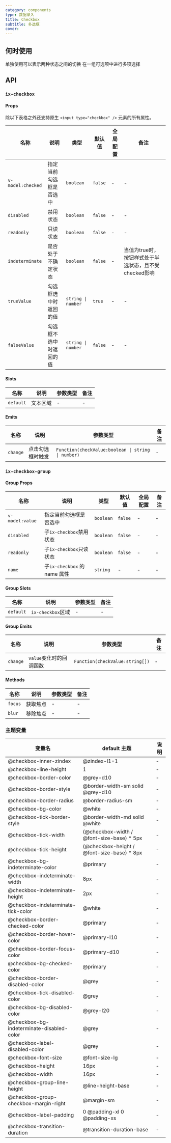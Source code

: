 ```yaml
---
category: components
type: 数据录入
title: Checkbox
subtitle: 多选框
cover:
---
```


## 何时使用

单独使用可以表示两种状态之间的切换
在一组可选项中进行多项选择

## API

### `ix-checkbox`

#### Props

除以下表格之外还支持原生 `<input type="checkbox" />` 元素的所有属性。

| 名称 | 说明 |  类型  | 默认值 | 全局配置 | 备注 |
| --- | --- | --- | --- | --- | --- |
| `v-model:checked` | 指定当前勾选框是否选中 |  `boolean`  | `false` | - | - |
| `disabled` | 禁用状态 |`boolean`| `false` | - | - |
| `readonly` | 只读状态 |`boolean`| `false` | - | - |
| `indeterminate` | 是否处于不确定状态 | `boolean` | `false`| - | 当值为true时，按钮样式处于半选状态，且不受checked影响 |
| `trueValue` | 勾选框选中时返回的值 |  `string \| number`  | `true`| - | - |
| `falseValue` | 勾选框不选中时返回的值 | `string \| number` | `false`| - | - |

#### Slots

|名称 | 说明 | 参数类型 | 备注 |
| --- | --- | --- | --- |
|`default` | 文本区域 | - | - |

#### Emits

| 名称 | 说明 | 参数类型 | 备注 |
| --- | --- | --- | --- |
| `change` | 点击勾选框时触发 | `Function(checkValue:boolean \| string \| number)` | - |

### `ix-checkbox-group`

#### Group Props

| 名称 | 说明 | 类型  | 默认值 | 全局配置 | 备注 |
| --- | --- | --- | --- | --- | --- |
| `v-model:value` | 指定当前勾选框是否选中 |  `boolean`  | `false` | - | - |
| `disabled` | 子`ix-checkbox`禁用状态 | `boolean` | `false` | - |- |
| `readonly` | 子`ix-checkbox`只读状态 | `boolean` | `false` | - |- |
| `name` | 子`ix-checkbox` 的 name 属性 | `string` | - | - |- |

#### Group Slots

|名称 | 说明 | 参数类型 | 备注 |
| --- | --- | --- | --- |
|`default` | `ix-checkbox`区域 | - | - |

#### Group Emits

| 名称 | 说明 | 参数类型 | 备注 |
| --- | --- | --- | --- |
| `change` | `value`变化时的回调函数 | `Function(checkValue:string[])` | - |

#### Methods

| 名称 | 说明 | 参数类型 | 备注 |
| --- | --- | --- | --- |
| `focus` | 获取焦点 | - | - |
| `blur` | 移除焦点 | - | - |

### 主题变量

| 变量名 | default 主题| 说明 |
| --- | --- | --- |
@checkbox-inner-zindex| @zindex-l1-1 | - |
@checkbox-line-height| 1 | - |
@checkbox-border-color| @grey-d10 | - |
@checkbox-border-style| @border-width-sm solid @grey-d10 | - |
@checkbox-border-radius| @border-radius-sm | - |
@checkbox-bg-color| @white | - |
@checkbox-tick-border-style| @border-width-md solid @white | - |
@checkbox-tick-width| (@checkbox-width / @font-size-base) * 5px | - |
@checkbox-tick-height| (@checkbox-height / @font-size-base) * 8px | - |
@checkbox-bg-indeterminate-color| @primary | - |
@checkbox-indeterminate-width| 8px | - |
@checkbox-indeterminate-height| 2px | - |
@checkbox-indeterminate-tick-color| @white | - |
@checkbox-border-checked-color| @primary | - |
@checkbox-border-hover-color| @primary-l10 | - |
@checkbox-border-focus-color| @primary-d10 | - |
@checkbox-bg-checked-color| @primary | - |
@checkbox-border-disabled-color| @grey | - |
@checkbox-tick-disabled-color| @grey | - |
@checkbox-bg-disabled-color| @grey-l20 | - |
@checkbox-bg-indeterminate-disabled-color| @grey | - |
@checkbox-label-disabled-color| @grey | - |
@checkbox-font-size| @font-size-lg | - |
@checkbox-height| 16px | - |
@checkbox-width| 16px | - |
@checkbox-group-line-height| @line-height-base | - |
@checkbox-group-checkbox-margin-right| @margin-sm | - |
@checkbox-label-padding| 0 @padding-xl 0 @padding-xs | - |
@checkbox-transition-duration| @transition-duration-base | - |
